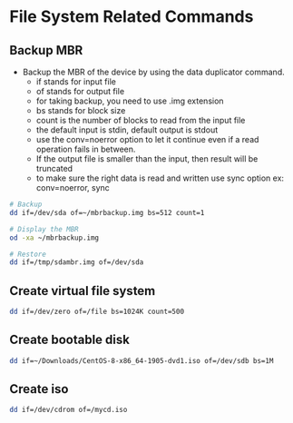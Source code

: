 # File System Related Commands

## Backup MBR
* Backup the MBR of the device by using the data duplicator command.
  * if stands for input file
  * of stands for output file
  * for taking backup, you need to use .img extension
  * bs stands for block size
  * count is the number of blocks to read from the input file
  * the default input is stdin, default output is stdout
  * use the conv=noerror option to let it continue even if a read operation fails in between.
  * If the output file is smaller than the input, then result will be truncated
  * to make sure the right data is read and written use sync option ex: conv=noerror, sync
```bash
# Backup
dd if=/dev/sda of=~/mbrbackup.img bs=512 count=1

# Display the MBR
od -xa ~/mbrbackup.img

# Restore
dd if=/tmp/sdambr.img of=/dev/sda
```

## Create virtual file system

```bash
dd if=/dev/zero of=/file bs=1024K count=500
```

## Create bootable disk
```bash
dd if=~/Downloads/CentOS-8-x86_64-1905-dvd1.iso of=/dev/sdb bs=1M
```

## Create iso
```bash
dd if=/dev/cdrom of=/mycd.iso
```

